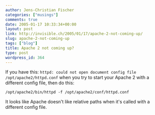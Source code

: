 ```yaml
---
author: Jens-Christian Fischer
categories: ["musings"]
comments: true
date: 2005-01-17 10:33:34+00:00
layout: post
link: http://invisible.ch/2005/01/17/apache-2-not-coming-up/
slug: apache-2-not-coming-up
tags: ["blog"]
title: Apache 2 not coming up?
type: post
wordpress_id: 364
---
```


If you have this: `httpd: could not open document config file /opt/apache2/httpd.conf` when you try to start your Apache 2 with a different config file, then do this:

`/opt/apache2/bin/httpd -f /opt/apache2/conf/httpd.conf`

It looks like Apache doesn't like relative paths when it's called with a different config file.
